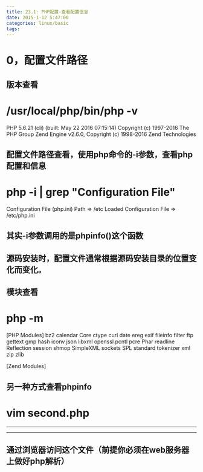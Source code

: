```yaml
---
title: 23.1: PHP配置-查看配置信息
date: 2015-1-12 5:47:00
categories: linux/basic
tags:
---
```

 
0，配置文件路径
======================================
## 版本查看
# /usr/local/php/bin/php -v
PHP 5.6.21 (cli) (built: May 22 2016 07:15:14)
Copyright (c) 1997-2016 The PHP Group
Zend Engine v2.6.0, Copyright (c) 1998-2016 Zend Technologies
 
## 配置文件路径查看，使用php命令的-i参数，查看php配置和信息
# php -i | grep "Configuration File"
Configuration File (php.ini) Path => /etc
Loaded Configuration File => /etc/php.ini
 
## 其实-i参数调用的是phpinfo()这个函数
## 源码安装时，配置文件通常根据源码安装目录的位置变化而变化。
 
## 模块查看
# php -m
[PHP Modules]
bz2
calendar
Core
ctype
curl
date
ereg
exif
fileinfo
filter
ftp
gettext
gmp
hash
iconv
json
libxml
openssl
pcntl
pcre
Phar
readline
Reflection
session
shmop
SimpleXML
sockets
SPL
standard
tokenizer
xml
zip
zlib
 
[Zend Modules]
 
## 另一种方式查看phpinfo
# vim second.php
******************
<?php
phpinfo()
?>
******************
## 通过浏览器访问这个文件（前提你必须在web服务器上做好php解析）

  
